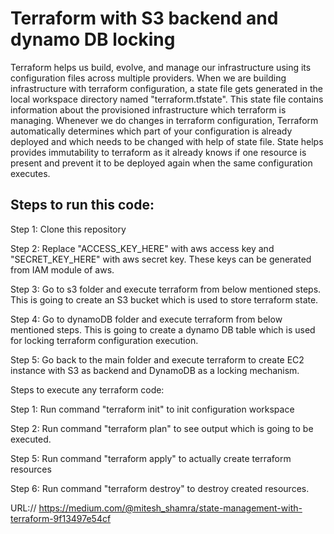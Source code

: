 # Terraform with S3 backend and dynamo DB locking

Terraform helps us build, evolve, and manage our infrastructure using its configuration files across multiple providers. When we are building infrastructure with terraform configuration, a state file gets generated in the local workspace directory named "terraform.tfstate". This state file contains information about the provisioned infrastructure which terraform is managing. Whenever we do changes in terraform configuration, Terraform automatically determines which part of your configuration is already deployed and which needs to be changed with help of state file. State helps provides immutability to terraform as it already knows if one resource is present and prevent it to be deployed again when the same configuration executes.

## Steps to run this code:

Step 1: Clone this repository

Step 2: Replace "ACCESS_KEY_HERE" with aws access key and "SECRET_KEY_HERE" with aws secret key. These keys can be generated from IAM module of aws.

Step 3: Go to s3 folder and execute terraform from below mentioned steps. This is going to create an S3 bucket which is used to store terraform state.

Step 4: Go to dynamoDB folder and execute terraform from below mentioned steps. This is going to create a dynamo DB table which is used for locking terraform configuration execution.

Step 5: Go back to the main folder and execute terraform to create EC2 instance with S3 as backend and DynamoDB as a locking mechanism.


Steps to execute any terraform code: 

Step 1: Run command "terraform init" to init configuration workspace

Step 2: Run command "terraform plan" to see output which is going to be executed.

Step 5: Run command "terraform apply" to actually create terraform resources

Step 6: Run command "terraform destroy" to destroy created resources.



URL:// https://medium.com/@mitesh_shamra/state-management-with-terraform-9f13497e54cf
